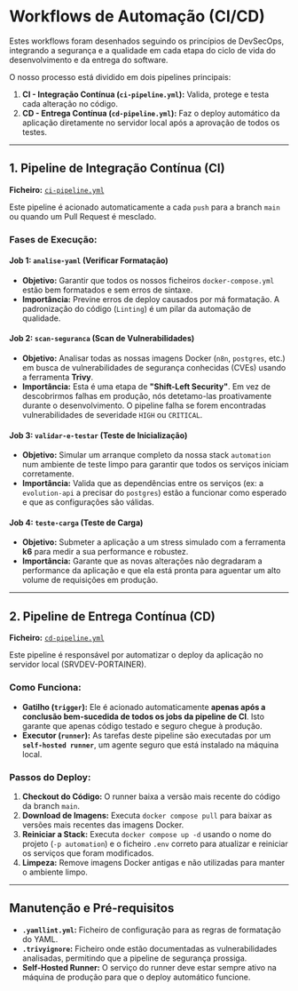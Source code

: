 # Workflows de Automação (CI/CD)

Estes workflows foram desenhados seguindo os princípios de DevSecOps, integrando a segurança e a qualidade em cada etapa do ciclo de vida do desenvolvimento e da entrega do software.

O nosso processo está dividido em dois pipelines principais:

1.  **CI - Integração Contínua (`ci-pipeline.yml`):** Valida, protege e testa cada alteração no código.
2.  **CD - Entrega Contínua (`cd-pipeline.yml`):** Faz o deploy automático da aplicação diretamente no servidor local após a aprovação de todos os testes.

---

## **1. Pipeline de Integração Contínua (CI)**

**Ficheiro:** [`ci-pipeline.yml`](ci-pipeline.yml)

Este pipeline é acionado automaticamente a cada `push` para a branch `main` ou quando um Pull Request é mesclado.

### **Fases de Execução:**

#### **Job 1: `analise-yaml` (Verificar Formatação)**

* **Objetivo:** Garantir que todos os nossos ficheiros `docker-compose.yml` estão bem formatados e sem erros de sintaxe.
* **Importância:** Previne erros de deploy causados por má formatação. A padronização do código (`Linting`) é um pilar da automação de qualidade.

#### **Job 2: `scan-seguranca` (Scan de Vulnerabilidades)**

* **Objetivo:** Analisar todas as nossas imagens Docker (`n8n`, `postgres`, etc.) em busca de vulnerabilidades de segurança conhecidas (CVEs) usando a ferramenta **Trivy**.
* **Importância:** Esta é uma etapa de **"Shift-Left Security"**. Em vez de descobrirmos falhas em produção, nós detetamo-las proativamente durante o desenvolvimento. O pipeline falha se forem encontradas vulnerabilidades de severidade `HIGH` ou `CRITICAL`.

#### **Job 3: `validar-e-testar` (Teste de Inicialização)**

* **Objetivo:** Simular um arranque completo da nossa stack `automation` num ambiente de teste limpo para garantir que todos os serviços iniciam corretamente.
* **Importância:** Valida que as dependências entre os serviços (ex: a `evolution-api` a precisar do `postgres`) estão a funcionar como esperado e que as configurações são válidas.

#### **Job 4: `teste-carga` (Teste de Carga)**

* **Objetivo:** Submeter a aplicação a um stress simulado com a ferramenta **k6** para medir a sua performance e robustez.
* **Importância:** Garante que as novas alterações não degradaram a performance da aplicação e que ela está pronta para aguentar um alto volume de requisições em produção.

---

## **2. Pipeline de Entrega Contínua (CD)**

**Ficheiro:** [`cd-pipeline.yml`](cd-pipeline.yml)

Este pipeline é responsável por automatizar o deploy da aplicação no servidor local (SRVDEV-PORTAINER).

### **Como Funciona:**

* **Gatilho (`trigger`):** Ele é acionado automaticamente **apenas após a conclusão bem-sucedida de todos os jobs da pipeline de CI**. Isto garante que apenas código testado e seguro chegue à produção.
* **Executor (`runner`):** As tarefas deste pipeline são executadas por um **`self-hosted runner`**, um agente seguro que está instalado na máquina local.

### **Passos do Deploy:**

1.  **Checkout do Código:** O runner baixa a versão mais recente do código da branch `main`.
2.  **Download de Imagens:** Executa `docker compose pull` para baixar as versões mais recentes das imagens Docker.
3.  **Reiniciar a Stack:** Executa `docker compose up -d` usando o nome do projeto (`-p automation`) e o ficheiro `.env` correto para atualizar e reiniciar os serviços que foram modificados.
4.  **Limpeza:** Remove imagens Docker antigas e não utilizadas para manter o ambiente limpo.

---

## **Manutenção e Pré-requisitos**

* **`.yamllint.yml`:** Ficheiro de configuração para as regras de formatação do YAML.
* **`.trivyignore`:** Ficheiro onde estão documentadas as vulnerabilidades analisadas, permitindo que a pipeline de segurança prossiga.
* **Self-Hosted Runner:** O serviço do runner deve estar sempre ativo na máquina de produção para que o deploy automático funcione.
